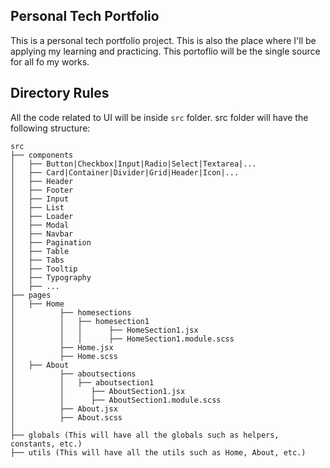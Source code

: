 ## Personal Tech Portfolio
This is a personal tech portfolio project. This is also the place where I'll be applying my learning and practicing. This portoflio will be the single source for all fo my works.

## Directory Rules
All the code related to UI will be inside `src` folder.
src folder will have the following structure:
```
src
├── components
│   ├── Button|Checkbox|Input|Radio|Select|Textarea|...
│   ├── Card|Container|Divider|Grid|Header|Icon|...
│   ├── Header
│   ├── Footer
│   ├── Input
│   ├── List
│   ├── Loader
│   ├── Modal
│   ├── Navbar
│   ├── Pagination
│   ├── Table
│   ├── Tabs
│   ├── Tooltip
│   ├── Typography
│   ├── ...
├── pages
│   ├── Home
│          ├── homesections
│          │   ├── homesection1
│          │   │      ├── HomeSection1.jsx
│          │   │      ├── HomeSection1.module.scss
│          ├── Home.jsx
│          ├── Home.scss
│   ├── About
│          ├── aboutsections
│          │   ├── aboutsection1
│          │      ├── AboutSection1.jsx
│          │      ├── AboutSection1.module.scss
│          ├── About.jsx
│          ├── About.scss
│    
├── globals (This will have all the globals such as helpers, constants, etc.)
├── utils (This will have all the utils such as Home, About, etc.)
```